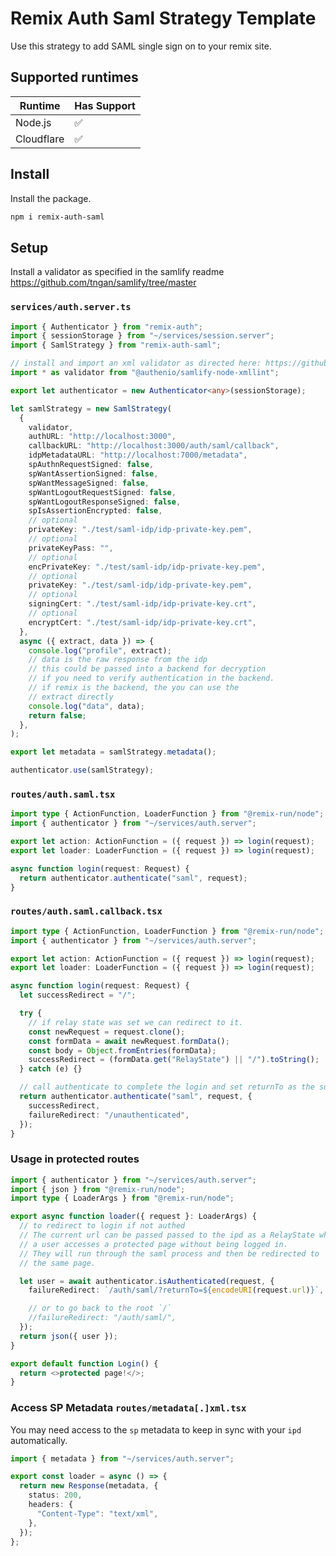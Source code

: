 # Remix Auth Saml Strategy Template

Use this strategy to add SAML single sign on to your remix site.

## Supported runtimes

| Runtime    | Has Support |
| ---------- | ----------- |
| Node.js    | ✅          |
| Cloudflare | ✅          |

## Install

Install the package.

```bash
npm i remix-auth-saml
```

## Setup

Install a validator as specified in the samlify readme https://github.com/tngan/samlify/tree/master

### `services/auth.server.ts`

```ts
import { Authenticator } from "remix-auth";
import { sessionStorage } from "~/services/session.server";
import { SamlStrategy } from "remix-auth-saml";

// install and import an xml validator as directed here: https://github.com/tngan/samlify/tree/master
import * as validator from "@authenio/samlify-node-xmllint";

export let authenticator = new Authenticator<any>(sessionStorage);

let samlStrategy = new SamlStrategy(
  {
    validator,
    authURL: "http://localhost:3000",
    callbackURL: "http://localhost:3000/auth/saml/callback",
    idpMetadataURL: "http://localhost:7000/metadata",
    spAuthnRequestSigned: false,
    spWantAssertionSigned: false,
    spWantMessageSigned: false,
    spWantLogoutRequestSigned: false,
    spWantLogoutResponseSigned: false,
    spIsAssertionEncrypted: false,
    // optional
    privateKey: "./test/saml-idp/idp-private-key.pem",
    // optional
    privateKeyPass: "",
    // optional
    encPrivateKey: "./test/saml-idp/idp-private-key.pem",
    // optional
    privateKey: "./test/saml-idp/idp-private-key.pem",
    // optional
    signingCert: "./test/saml-idp/idp-private-key.crt",
    // optional
    encryptCert: "./test/saml-idp/idp-private-key.crt",
  },
  async ({ extract, data }) => {
    console.log("profile", extract);
    // data is the raw response from the idp
    // this could be passed into a backend for decryption
    // if you need to verify authentication in the backend.
    // if remix is the backend, the you can use the
    // extract directly
    console.log("data", data);
    return false;
  },
);

export let metadata = samlStrategy.metadata();

authenticator.use(samlStrategy);
```

### `routes/auth.saml.tsx`

```ts
import type { ActionFunction, LoaderFunction } from "@remix-run/node";
import { authenticator } from "~/services/auth.server";

export let action: ActionFunction = ({ request }) => login(request);
export let loader: LoaderFunction = ({ request }) => login(request);

async function login(request: Request) {
  return authenticator.authenticate("saml", request);
}
```

### `routes/auth.saml.callback.tsx`

```ts
import type { ActionFunction, LoaderFunction } from "@remix-run/node";
import { authenticator } from "~/services/auth.server";

export let action: ActionFunction = ({ request }) => login(request);
export let loader: LoaderFunction = ({ request }) => login(request);

async function login(request: Request) {
  let successRedirect = "/";

  try {
    // if relay state was set we can redirect to it.
    const newRequest = request.clone();
    const formData = await newRequest.formData();
    const body = Object.fromEntries(formData);
    successRedirect = (formData.get("RelayState") || "/").toString();
  } catch (e) {}

  // call authenticate to complete the login and set returnTo as the successRedirect
  return authenticator.authenticate("saml", request, {
    successRedirect,
    failureRedirect: "/unauthenticated",
  });
}
```

### Usage in protected routes

```ts
import { authenticator } from "~/services/auth.server";
import { json } from "@remix-run/node";
import type { LoaderArgs } from "@remix-run/node";

export async function loader({ request }: LoaderArgs) {
  // to redirect to login if not authed
  // The current url can be passed passed to the ipd as a RelayState when
  // a user accesses a protected page without being logged in.
  // They will run through the saml process and then be redirected to
  // the same page.

  let user = await authenticator.isAuthenticated(request, {
    failureRedirect: `/auth/saml/?returnTo=${encodeURI(request.url)}`,

    // or to go back to the root `/`
    //failureRedirect: "/auth/saml/",
  });
  return json({ user });
}

export default function Login() {
  return <>protected page!</>;
}
```

### Access SP Metadata `routes/metadata[.]xml.tsx`

You may need access to the `sp` metadata to keep in sync with your `ipd` automatically.

```ts
import { metadata } from "~/services/auth.server";

export const loader = async () => {
  return new Response(metadata, {
    status: 200,
    headers: {
      "Content-Type": "text/xml",
    },
  });
};
```
